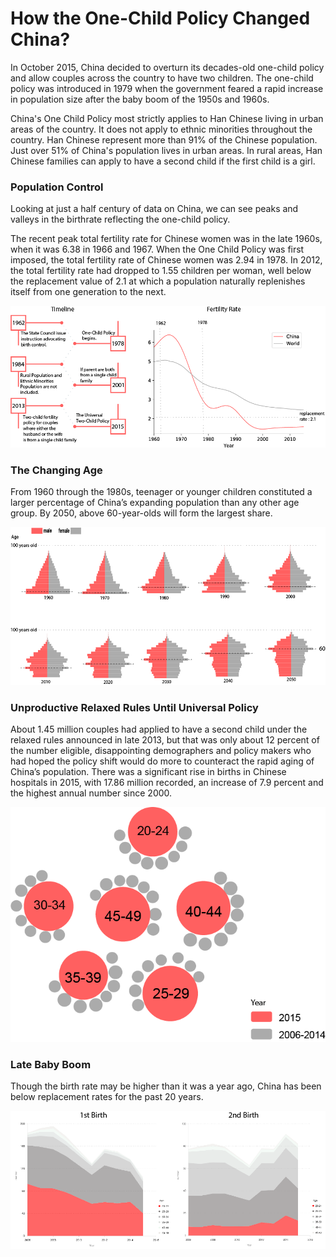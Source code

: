 # How the One-Child Policy Changed China?

In October 2015, China decided to overturn its decades-old one-child policy and allow couples across the country to have two children. The one-child policy was introduced in 1979 when the government feared a rapid increase in population size after the baby boom of the 1950s and 1960s. 

China's One Child Policy most strictly applies to Han Chinese living in urban areas of the country. It does not apply to ethnic minorities throughout the country. Han Chinese represent more than 91% of the Chinese population. Just over 51% of China's population lives in urban areas. In rural areas, Han Chinese families can apply to have a second child if the first child is a girl.

### Population Control

Looking at just a half century of data on China, we can see peaks and valleys in the birthrate reflecting the one-child policy.

The recent peak total fertility rate for Chinese women was in the late 1960s, when it was 6.38 in 1966 and 1967. When the One Child Policy was first imposed, the total fertility rate of Chinese women was 2.94 in 1978. In 2012, the total fertility rate had dropped to 1.55 children per woman, well below the replacement value of 2.1 at which a population naturally replenishes itself from one generation to the next.


![](Untitled-18.png)



### The Changing Age

From 1960 through the 1980s, teenager or younger children constituted a larger percentage of China’s expanding population than any other age group. 
By 2050, above 60-year-olds will form the largest share.


![](Untitled-19.png)



### Unproductive Relaxed Rules Until Universal Policy

About 1.45 million couples had applied to have a second child under the relaxed rules announced in late 2013, but that was only about 12 percent of the number eligible, disappointing demographers and policy makers who had hoped the policy shift would do more to counteract the rapid aging of China’s population. There was a significant rise in births in Chinese hospitals in 2015, with 17.86 million recorded, an increase of 7.9 percent and the highest annual number since 2000.


![](Untitled-2.png)



### Late Baby Boom

Though the birth rate may be higher than it was a year ago, China has been below replacement rates for the past 20 years. 


![](Untitled-20.png)